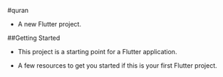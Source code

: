 #quran

- A new Flutter project.

##Getting Started

- This project is a starting point for a Flutter application.

- A few resources to get you started if this is your first Flutter project.
